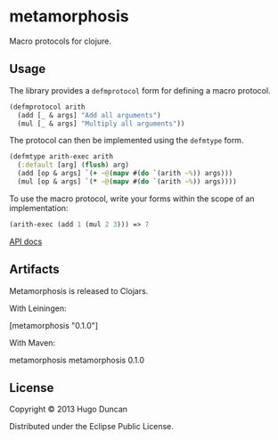 # metamorphosis

Macro protocols for clojure.

## Usage

The library provides a `defmprotocol` form for defining a macro protocol.

```clj
(defmprotocol arith
  (add [_ & args] "Add all arguments")
  (mul [_ & args] "Multiply all arguments"))
```

The protocol can then be implemented using the `defmtype` form.

```clj
(defmtype arith-exec arith
  (:default [arg] (flush) arg)
  (add [op & args] `(+ ~@(mapv #(do `(arith ~%)) args)))
  (mul [op & args] `(* ~@(mapv #(do `(arith ~%)) args))))
```

To use the macro protocol, write your forms within the scope of an
implementation:

```clj
(arith-exec (add 1 (mul 2 3))) => 7
```

[API docs](http://hugoduncan.github.com/metamorphosis/api/0.1)

## Artifacts

Metamorphosis is released to Clojars.

With Leiningen:

[metamorphosis "0.1.0"]

With Maven:

<dependency>
  <groupId>metamorphosis</groupId>
  <artifactId>metamorphosis</artifactId>
  <version>0.1.0</version>
</dependency>

## License

Copyright © 2013 Hugo Duncan

Distributed under the Eclipse Public License.
